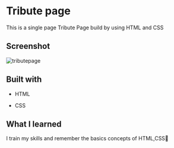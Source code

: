 
# Tribute page
This is a single page Tribute Page build by using HTML and CSS 

## Screenshot
![tributepage](https://github.com/Vandana915/TributePage/assets/124566666/d6b813ae-ff1e-4c39-99c4-acf510576b05)


##  Built with
* HTML
+ CSS


## What I learned

I train my skills and remember the basics concepts of HTML,CSS🙂

